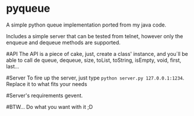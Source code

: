 pyqueue
=======
A simple python queue implementation ported from my java code.

Includes a simple server that can be tested from telnet, however only the enqueue and dequeue methods are supported.

#API
The API is a piece of cake, just, create a class' instance, and you´ll be able to call de queue, dequeue, size, toList, toString, isEmpty, void, first, last...

#Server
To fire up the server, just type `python server.py 127.0.0.1:1234`. Replace it to what fits your needs

#Server's requirements
gevent.

#BTW...
Do what you want with it ;D
